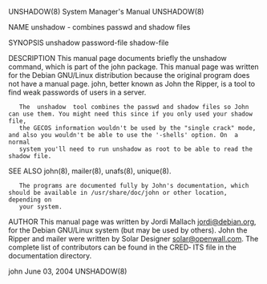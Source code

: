UNSHADOW(8)                                                   System Manager's Manual                                                  UNSHADOW(8)

NAME
       unshadow - combines passwd and shadow files

SYNOPSIS
       unshadow password-file shadow-file

DESCRIPTION
       This  manual  page  documents briefly the unshadow command, which is part of the john package.  This manual page was written for the Debian
       GNU/Linux distribution because the original program does not have a manual page.  john, better known as John the Ripper, is a tool to  find
       weak passwords of users in a server.

       The  unshadow  tool combines the passwd and shadow files so John can use them. You might need this since if you only used your shadow file,
       the GECOS information wouldn't be used by the "single crack" mode, and also you wouldn't be able to use the '-shells' option. On  a  normal
       system you'll need to run unshadow as root to be able to read the shadow file.

SEE ALSO
       john(8), mailer(8), unafs(8), unique(8).

       The programs are documented fully by John's documentation, which should be available in /usr/share/doc/john or other location, depending on
       your system.

AUTHOR
       This manual page was written by Jordi Mallach <jordi@debian.org>, for the Debian GNU/Linux system (but may be used by others).
       John the Ripper and mailer were written by Solar Designer <solar@openwall.com>. The complete list of contributors can be found in the CRED‐
       ITS file in the documentation directory.

john                                                               June 03, 2004                                                       UNSHADOW(8)
